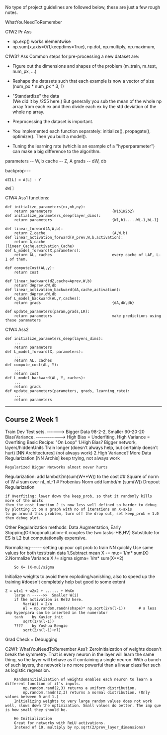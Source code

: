 
No type of project guidelines are followed below, these are just a few rough notes.


WhatYouNeedToRemember

C1W2 Pr Ass

- np.exp() works elementwise
- np.sum(x,axis=0/1,keepdims=True), np.dot, np.multiply, np.maximum,


C1W3? Ass
Common steps for pre-processing a new dataset are:
- Figure out the dimensions and shapes of the problem (m_train, m_test, num_px, ...)
- Reshape the datasets such that each example is now a vector of size (num_px \* num_px \* 3, 1)
- "Standardize" the data  
	(We did it by /255 here.)
	But generally you sub the mean of the whole np array from each ex and then divide each ex by the std deviation of the whole np array.

- Preprocessing the dataset is important.
- You implemented each function separately: initialize(), propagate(), optimize(). Then you built a model().
- Tuning the learning rate (which is an example of a "hyperparameter") can make a big difference to the algorithm.

parameters -- W, b
cache --      Z, A
grads --      dW, db

backprop---
	
	dZ[L] = A[L] - Y
	
	dW[]



C1W4 Ass1
functions:
	
	def initialize_parameters(nx,nh,ny):
		return parameters							{W1b1W2b2}
	def initialize_parameters_deep(layer_dims):
		return parameters							{W1,b1.....WL-1,bL-1}

	def linear_forward(A,W,b):
		return Z,cache								(A,W,b)
	def linear_activation_forward(A_prev,W,b,activation):
		return A,cache								(linear_Cache,activation_Cache)
	def L_model_forward(X,parameters):
		return AL, caches							every cache of LAF, L-1 of them.

	def computeCost(AL,y):
		return cost

	def linear_backward(dZ,cache=Aprev,W,b)
		return dAprev,dW,db
	def linear_activation_backward(dA,cache,activation):
		return dAprev,dW,db
	def L_model_backward(AL,Y,caches):
		return grads								{dA,dW,db}

	def update_parameters(param,grads,LR):
		return parameters							make predictions using these parameters

C1W4 Ass2

	def initialize_parameters_deep(layers_dims):
	    ...
	    return parameters 
	def L_model_forward(X, parameters):
	    ...
	    return AL, caches
	def compute_cost(AL, Y):
	    ...
	    return cost
	def L_model_backward(AL, Y, caches):
	    ...
	    return grads
	def update_parameters(parameters, grads, learning_rate):
	    ...
	    return parameters

------------------------------------------------------------------------------------------------------------------------------------------------

## Course 2 Week 1

Train Dev Test sets. ------> Bigger Data 98-2-2, Smaller 60-20-20
Bias/Variance. ------------> High Bias = Underfiting, High Variance = Overfiting
Basic Recipe: "On Loop"
	1.High Bias?
		Bigger network, layers/hiddenUnits
		Train longer (doesn't always help, but certainly doesn't hurt)
		[NN Architectures]  (not always work)
	2.High Variance?
		More Data
		Regularization
		[NN Archis]  keep trying, not always work

	Regularized Bigger Networks almost never hurts

Regularization: add lambd/2m(sum(W**W)) to the cost  ## Square of norm of W     # sum over nL,nL-1  # Frobenius Norm
				add lambd/m (sum(W))
Dropout Regularization

	if Overfiting: lower down the keep_prob, so that it randomly kills more of the units
	then the cost_function J is now less well defined so harder to debug by plotting it on a graph with no of iterations on X-axis
	to go around this problem, turn off the drop out, set keep_prob = 1.0 then debug plot.
Other Regularization methods: Data Augmentation, Early Stopping(Orthogonalization:-it couples the two tasks-HB,HV)
		Substitute for ES is L2 but computationally expensive.


Normalizing------ setting up your opt prob to train NN quickly
		Use same values for both test/train data
	1.Subtract mean		X -=   mu:= 1/m* sum(X)
	2.Normalize Variance   X /= sigma    sigma= 1/m* sum(X**2)

		So X= (X-mu)/sigma

		
Initialize weights to avoid them exploding/vanishing, also to speed up the training
	#doesn't completely help but good to some extent

	Z = w1x1 + w2x2 + ...... + WnXn
		large n ----->>  Smaller W(i)
		if the activation is RelU here.
			Var(Wi) = 2/n
			Wl = np.random.randn(shape)* np.sqrt(2/n(l-1))		# a less imp hyperpara can be inserted in the numerator 
		tanh	by Xavier init
			sqrt(1/n(l-1))
		????	by Yoshua Bengio
			sqrt(2/n(l-1)+nl)

Grad Check = Debugging



C2W1: WhatYouNeedToRemember
	Ass1:
		ZeroInitialzation of weights doesn't break the symmetry. That is every neuron in the layer will learn the same thing, so the layer will behave as if containing a single neuron. With a bunch of such layers, the network is no more powerful than a linear classifier such as logistic regression.

		RandomInitialization of weights enables each neuron to learn a different function of it's inputs.
			np.random.rand(2,3) returns a uniform distribution.
			np.random.randn(2,3) returns a normal distribution. (Only values between 0 and 1.)
		Initializing weights to very large random values does not work well, slows down the optimization. Small values do better. The imp que is how small they should be.

		He Initialization
		Great for networks with ReLU activations.
		Instead of 10, multiply by np.sqrt(2/prev_layer_dimensions)